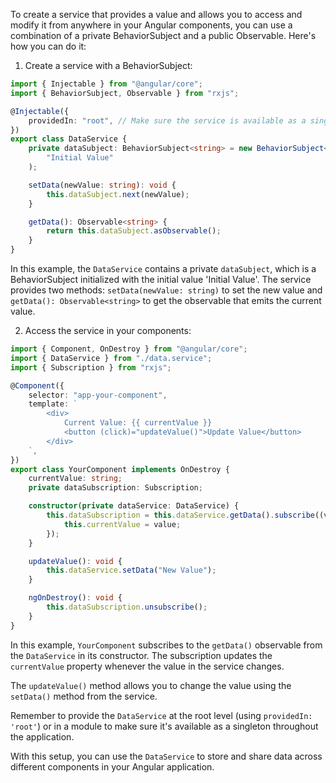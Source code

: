 To create a service that provides a value and allows you to access and modify it from anywhere in your Angular components, you can use a combination of a private BehaviorSubject and a public Observable. Here's how you can do it:

1. Create a service with a BehaviorSubject:

```typescript
import { Injectable } from "@angular/core";
import { BehaviorSubject, Observable } from "rxjs";

@Injectable({
	providedIn: "root", // Make sure the service is available as a singleton across the application
})
export class DataService {
	private dataSubject: BehaviorSubject<string> = new BehaviorSubject<string>(
		"Initial Value"
	);

	setData(newValue: string): void {
		this.dataSubject.next(newValue);
	}

	getData(): Observable<string> {
		return this.dataSubject.asObservable();
	}
}
```

In this example, the `DataService` contains a private `dataSubject`, which is a BehaviorSubject initialized with the initial value 'Initial Value'. The service provides two methods: `setData(newValue: string)` to set the new value and `getData(): Observable<string>` to get the observable that emits the current value.

2. Access the service in your components:

```typescript
import { Component, OnDestroy } from "@angular/core";
import { DataService } from "./data.service";
import { Subscription } from "rxjs";

@Component({
	selector: "app-your-component",
	template: `
		<div>
			Current Value: {{ currentValue }}
			<button (click)="updateValue()">Update Value</button>
		</div>
	`,
})
export class YourComponent implements OnDestroy {
	currentValue: string;
	private dataSubscription: Subscription;

	constructor(private dataService: DataService) {
		this.dataSubscription = this.dataService.getData().subscribe((value) => {
			this.currentValue = value;
		});
	}

	updateValue(): void {
		this.dataService.setData("New Value");
	}

	ngOnDestroy(): void {
		this.dataSubscription.unsubscribe();
	}
}
```

In this example, `YourComponent` subscribes to the `getData()` observable from the `DataService` in its constructor. The subscription updates the `currentValue` property whenever the value in the service changes.

The `updateValue()` method allows you to change the value using the `setData()` method from the service.

Remember to provide the `DataService` at the root level (using `providedIn: 'root'`) or in a module to make sure it's available as a singleton throughout the application.

With this setup, you can use the `DataService` to store and share data across different components in your Angular application.
